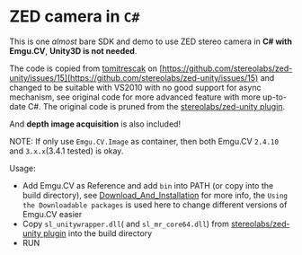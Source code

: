 # ZED camera in `C#`

This is one *almost* bare SDK and demo to use ZED stereo camera in **C# with Emgu.CV**, **Unity3D is not needed**.

The code is copied from [tomitrescak](https://github.com/tomitrescak) on [https://github.com/stereolabs/zed-unity/issues/15](https://github.com/stereolabs/zed-unity/issues/15) and changed to be suitable with VS2010 with no good support for async mechanism, see original code for more advanced feature with more up-to-date C#. The original code is pruned from the [stereolabs/zed-unity plugin](https://github.com/stereolabs/zed-unity).

And **depth image acquisition** is also included!

NOTE: If only use `Emgu.CV.Image` as container, then both Emgu.CV `2.4.10` and `3.x.x`(3.4.1 tested) is okay.

Usage:

* Add Emgu.CV as Reference and add `bin` into PATH (or copy into the build directory), see [Download_And_Installation](http://www.emgu.com/wiki/index.php/Download_And_Installation) for more info, the `Using the Downloadable packages` is used here to change different versions of Emgu.CV easier
* Copy `sl_unitywrapper.dll`( and `sl_mr_core64.dll`) from [stereolabs/zed-unity plugin](https://github.com/stereolabs/zed-unity) into the build directory
* RUN